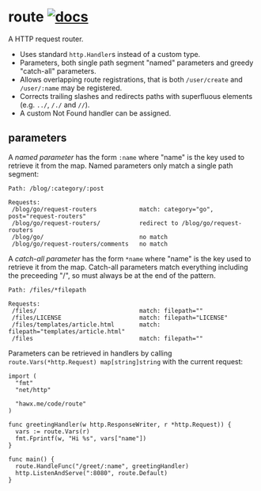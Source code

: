 # route [![docs](http://godoc.org/hawx.me/code/route?status.svg)](http://godoc.org/hawx.me/code/route)

A HTTP request router.

- Uses standard `http.Handler`s instead of a custom type.
- Parameters, both single path segment "named" parameters and greedy
  "catch-all" parameters.
- Allows overlapping route registrations, that is both `/user/create` and
  `/user/:name` may be registered.
- Corrects trailing slashes and redirects paths with superfluous elements
  (e.g. `../`, `/./` and `//`).
- A custom Not Found handler can be assigned.

## parameters

A *named parameter* has the form `:name` where "name" is the key used to
retrieve it from the map. Named parameters only match a single path segment:

```
Path: /blog/:category/:post

Requests:
 /blog/go/request-routers            match: category="go", post="request-routers"
 /blog/go/request-routers/           redirect to /blog/go/request-routers
 /blog/go/                           no match
 /blog/go/request-routers/comments   no match
```

A *catch-all parameter* has the form `*name` where "name" is the key used to
retrieve it from the map. Catch-all parameters match everything including the
preceeding "/", so must always be at the end of the pattern.

```
Path: /files/*filepath

Requests:
 /files/                             match: filepath=""
 /files/LICENSE                      match: filepath="LICENSE"
 /files/templates/article.html       match: filepath="templates/article.html"
 /files                              match: filepath=""
```

Parameters can be retrieved in handlers by calling `route.Vars(*http.Request)
map[string]string` with the current request:

``` golang
import (
  "fmt"
  "net/http"

  "hawx.me/code/route"
)

func greetingHandler(w http.ResponseWriter, r *http.Request)) {
  vars := route.Vars(r)
  fmt.Fprintf(w, "Hi %s", vars["name"])
}

func main() {
  route.HandleFunc("/greet/:name", greetingHandler)
  http.ListenAndServe(":8080", route.Default)
}
```
